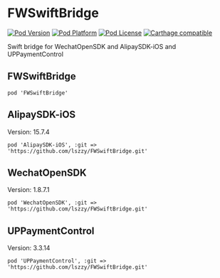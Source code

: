 # FWSwiftBridge

[![Pod Version](https://img.shields.io/cocoapods/v/FWSwiftBridge.svg?style=flat)](http://cocoadocs.org/docsets/FWSwiftBridge/)
[![Pod Platform](https://img.shields.io/cocoapods/p/FWSwiftBridge.svg?style=flat)](http://cocoadocs.org/docsets/FWSwiftBridge/)
[![Pod License](https://img.shields.io/cocoapods/l/FWSwiftBridge.svg?style=flat)](https://github.com/lszzy/FWSwiftBridge/blob/master/LICENSE)
[![Carthage compatible](https://img.shields.io/badge/Carthage-compatible-4BC51D.svg?style=flat)](https://github.com/lszzy/FWSwiftBridge)

Swift bridge for WechatOpenSDK and AlipaySDK-iOS and UPPaymentControl

## FWSwiftBridge

	pod 'FWSwiftBridge'

## AlipaySDK-iOS

Version: 15.7.4

	pod 'AlipaySDK-iOS', :git => 'https://github.com/lszzy/FWSwiftBridge.git'

## WechatOpenSDK

Version: 1.8.7.1

	pod 'WechatOpenSDK', :git => 'https://github.com/lszzy/FWSwiftBridge.git'

## UPPaymentControl

Version: 3.3.14

	pod 'UPPaymentControl', :git => 'https://github.com/lszzy/FWSwiftBridge.git'
